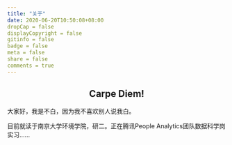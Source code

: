 ```yaml
---
title: "关于"
date: 2020-06-20T10:50:08+08:00
dropCap = false
displayCopyright = false
gitinfo = false
badge = false
meta = false
share = false
comments = true
---
```




<center><h2 class="viva-la-vida">Carpe Diem!</h2></center>

大家好，我是不白，因为我不喜欢别人说我白。



目前就读于南京大学环境学院，研二。正在腾讯People Analytics团队数据科学岗实习……